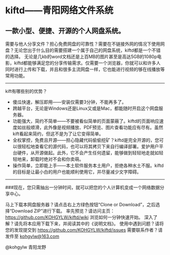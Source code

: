 # kiftd——青阳网络文件系统 #
## 一款小型、便捷、开源的个人网盘系统。 ##

需要与他人分享文件？担心免费网盘的可靠性？需要在不链接外网的情况下使用网盘？无论您出于什么目的需要搭建一个属于自己的网盘系统，kiftd都是一个不错的选择。
无论是几kb的word文档还是上百MB的图片甚至是高达5GB的1080p电影，kiftd都能够满足您的分享传输需求。仅需要一个浏览器，你就可以和许多人同时进行上传和下载，并且和很多主流网盘一样，它也能进行视频的够在线播放等常用功能。



-------------------
kift有哪些别的优势？
* 傻瓜快速，解压即用——安装仅需要3分钟，不能再多了。
* 跨越平台，无论是Windows还是Linux又或是Mac，都能随时开启这个网盘服务器。
* 功能强大，简约不简单——不要被看似简单的页面蒙蔽了。kiftd的页面响应速度如丝般顺滑，此外像是视频播放、PDF预览、图片查看功能应有尽有。虽然kift看起来简约，但这不是为了让它变得简单。
* 全权掌控，免费且开源——担心隐藏代码偷偷挖矿？kiftd是完全开源的，您可以很轻松地查看它的源代码，也可以将其拷贝下来自行编译部署。爱护用户平台硬件，从开源做起。此外，它不会产生任何遗留，能够做到轻轻地走就如轻轻地来，卸载时绝对不会和你卖萌。
* 操作简单，立即能上手——本土软件服务本土用户，拒绝各种水土不服。kiftd的目标是让最小白的用户也能顺利使用它，并尽量减少文字障碍。
-------------------
###现在，您只需抽出一分钟时间，就可以把您的个人计算机变成一个网络数据分享中心。

马上下载本网盘服务器？请点击右上方绿色按钮“Clone or Download”，之后选择“Download ZIP”进行下载。
率先预览？请访问主页：https://github.com/KOHGYLW/kiftd/wiki 浏览如何一分钟快速开始。
深入了解？请先将本应用下载下来，并阅读其中的《说明文档》。
使用中遇到问题？请将您的发现提交到 https://github.com/KOHGYLW/kiftd/issues 
需要联系作者？请发件至 kohgylw@163.com 

@kohgylw 青阳龙野
